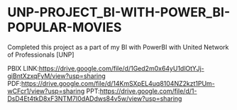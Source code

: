 # UNP-PROJECT_BI-WITH-POWER_BI-POPULAR-MOVIES
Completed this project as a part of my BI with PowerBI with United Network of Professionals [UNP]

PBIX LINK:https://drive.google.com/file/d/1Ged2m0x64yU1dlOtYJj-giBntXzxqFyM/view?usp=sharing
PDF:https://drive.google.com/file/d/14KmSXpEL4uq8104NZ2kzt1PUm-wCFcr1/view?usp=sharing
PPT:https://drive.google.com/file/d/1-DsD4Et4tkD8xF3NTM7I0dADdws84v5w/view?usp=sharing

